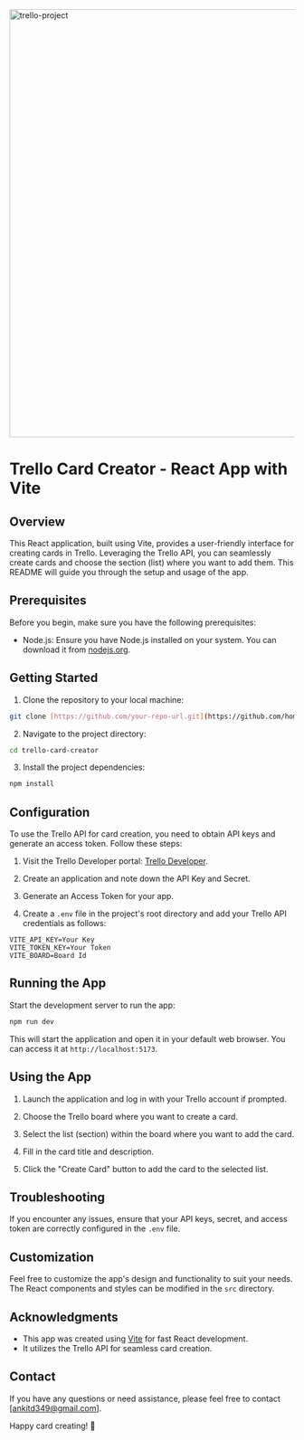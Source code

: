 <img width="757" alt="trello-project" src="https://github.com/homosapian1999/Cloudify-Trello/assets/52074379/3f6b9bdf-ff2b-4a69-9846-9f7f04c929aa">


# Trello Card Creator - React App with Vite

## Overview

This React application, built using Vite, provides a user-friendly interface for creating cards in Trello. Leveraging the Trello API, you can seamlessly create cards and choose the section (list) where you want to add them. This README will guide you through the setup and usage of the app.

## Prerequisites

Before you begin, make sure you have the following prerequisites:

- Node.js: Ensure you have Node.js installed on your system. You can download it from [nodejs.org](https://nodejs.org/).

## Getting Started

1. Clone the repository to your local machine:

```bash
git clone [https://github.com/your-repo-url.git](https://github.com/homosapian1999/Cloudify-Trello)
```

2. Navigate to the project directory:

```bash
cd trello-card-creator
```

3. Install the project dependencies:

```bash
npm install
```

## Configuration

To use the Trello API for card creation, you need to obtain API keys and generate an access token. Follow these steps:

1. Visit the Trello Developer portal: [Trello Developer](https://developer.atlassian.com/cloud/trello/).

2. Create an application and note down the API Key and Secret.

3. Generate an Access Token for your app.

4. Create a `.env` file in the project's root directory and add your Trello API credentials as follows:

```env
VITE_API_KEY=Your Key
VITE_TOKEN_KEY=Your Token
VITE_BOARD=Board Id

```

## Running the App

Start the development server to run the app:

```bash
npm run dev
```

This will start the application and open it in your default web browser. You can access it at `http://localhost:5173`.

## Using the App

1. Launch the application and log in with your Trello account if prompted.

2. Choose the Trello board where you want to create a card.

3. Select the list (section) within the board where you want to add the card.

4. Fill in the card title and description.

5. Click the "Create Card" button to add the card to the selected list.

## Troubleshooting

If you encounter any issues, ensure that your API keys, secret, and access token are correctly configured in the `.env` file.

## Customization

Feel free to customize the app's design and functionality to suit your needs. The React components and styles can be modified in the `src` directory.


## Acknowledgments

- This app was created using [Vite](https://vitejs.dev/) for fast React development.
- It utilizes the Trello API for seamless card creation.

## Contact

If you have any questions or need assistance, please feel free to contact [ankitd349@gmail.com].

Happy card creating! 🚀
